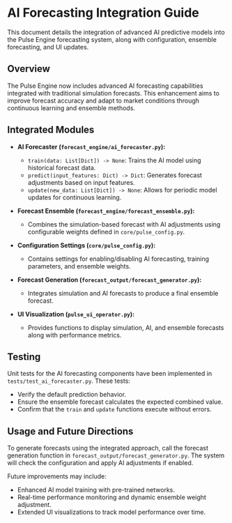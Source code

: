 # AI Forecasting Integration Guide

This document details the integration of advanced AI predictive models into the Pulse Engine forecasting system, along with configuration, ensemble forecasting, and UI updates.

## Overview

The Pulse Engine now includes advanced AI forecasting capabilities integrated with traditional simulation forecasts. This enhancement aims to improve forecast accuracy and adapt to market conditions through continuous learning and ensemble methods.

## Integrated Modules

- **AI Forecaster (`forecast_engine/ai_forecaster.py`):**
  - `train(data: List[Dict]) -> None`: Trains the AI model using historical forecast data.
  - `predict(input_features: Dict) -> Dict`: Generates forecast adjustments based on input features.
  - `update(new_data: List[Dict]) -> None`: Allows for periodic model updates for continuous learning.

- **Forecast Ensemble (`forecast_engine/forecast_ensemble.py`):**
  - Combines the simulation-based forecast with AI adjustments using configurable weights defined in `core/pulse_config.py`.

- **Configuration Settings (`core/pulse_config.py`):**
  - Contains settings for enabling/disabling AI forecasting, training parameters, and ensemble weights.

- **Forecast Generation (`forecast_output/forecast_generator.py`):**
  - Integrates simulation and AI forecasts to produce a final ensemble forecast.

- **UI Visualization (`pulse_ui_operator.py`):**
  - Provides functions to display simulation, AI, and ensemble forecasts along with performance metrics.

## Testing

Unit tests for the AI forecasting components have been implemented in `tests/test_ai_forecaster.py`. These tests:
- Verify the default prediction behavior.
- Ensure the ensemble forecast calculates the expected combined value.
- Confirm that the `train` and `update` functions execute without errors.

## Usage and Future Directions

To generate forecasts using the integrated approach, call the forecast generation function in `forecast_output/forecast_generator.py`. The system will check the configuration and apply AI adjustments if enabled.

Future improvements may include:
- Enhanced AI model training with pre-trained networks.
- Real-time performance monitoring and dynamic ensemble weight adjustment.
- Extended UI visualizations to track model performance over time.
